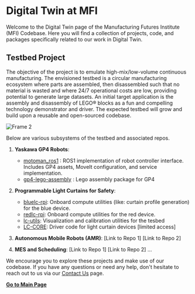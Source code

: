 # Digital Twin at MFI

Welcome to the Digital Twin page of the Manufacturing Futures Institute (MFI) Codebase. Here you will find a collection of projects, code, and packages specifically related to our work in Digital Twin.

## Testbed Project

The objective of the project is to emulate high-mix/low-volume continuous manufacturing. The envisioned testbed is a circular manufacturing ecosystem where parts are assembled, then disassembled such that no material is wasted and where 24/7 operational costs are low, providing potential to generate large datasets. An initial target application is the assembly and disassembly of LEGO® blocks as a fun and compelling technology demonstrator and driver. The expected testbed will grow and build upon a reusable and open-sourced codebase.

![Frame 2](https://github.com/cmu-mfi/.github/assets/8982264/627759fe-e36f-4b4b-a254-6b11e42cf814)

Below are various subsystems of the testbed and associated repos.

1. **Yaskawa GP4 Robots**:
    - [motoman_ros1](https://github.com/cmu-mfi/motoman_ros1) : ROS1 implementation of robot controller interface. Includes GP4 assets, MoveIt configuration, and service implementation. 
    - [gp4-lego-assembly](https://github.com/cmu-mfi/gp4-lego-assembly) : Lego assembly package for GP4

2. **Programmable Light Curtains for Safety**:
    - [bluelc-rpi](https://github.com/cmu-mfi/bluelc-rpi): Onboard compute utilities (like: curtain profile generation) for the blue device.
    - [redlc-rpi](https://github.com/cmu-mfi/redlc-rpi): Onboard compute utilities for the red device.
    - [lc-utils](https://github.com/cmu-mfi/lc-utils): Visualization and calibration utilities for the tesbed
    - [LC-CORE](https://github.com/cmu-mfi/LC-CORE): Driver code for light curtain devices [limited access]
      
3. **Autonomous Mobile Robots (AMR)**: [Link to Repo 1] [Link to Repo 2]
4. **MES and Scheduling**: [Link to Repo 1] [Link to Repo 2]
...

We encourage you to explore these projects and make use of our codebase. If you have any questions or need any help, don't hesitate to reach out to us via our [Contact Us](CONTACT.md) page.

<!-- ## Get Involved

If you're interested in contributing to our work in digital twin, we would love to hear from you! Please check out our [Contribution Guidelines](CONTRIBUTION.md) for information on how to get started.

Thank you for your interest in our work in Digital Twin. We look forward to your collaboration as we continue to innovate in this field.

Stay updated with our latest projects and code releases by subscribing to our newsletter. [Subscribe Here](SUBSCRIPTION.md).
-->

[**Go to Main Page**](https://github.com/cmu-mfi/)
